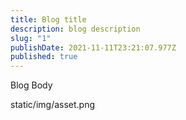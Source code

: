 ```yaml
---
title: Blog title
description: blog description
slug: "1"
publishDate: 2021-11-11T23:21:07.977Z
published: true
---
```

Blog Body



static/img/asset.png